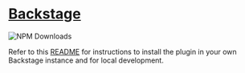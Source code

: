 # [Backstage](https://backstage.io)

![NPM Downloads](https://img.shields.io/npm/d18m/%40backstage-community%2Fplugin-acs)

Refer to this [README](https://github.com/backstage/community-plugins/blob/main/workspaces/acs/plugins/acs/README.md) for instructions to install the plugin in your own Backstage instance and for local development.
